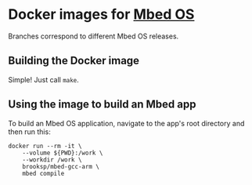 # Docker images for [Mbed OS](https://mbed.com)

Branches correspond to different Mbed OS releases.

## Building the Docker image

Simple! Just call `make`.

## Using the image to build an Mbed app

To build an Mbed OS application, navigate to the app's root directory and then run this:

```
docker run --rm -it \
	--volume ${PWD}:/work \
	--workdir /work \
	brooksp/mbed-gcc-arm \
	mbed compile
```
